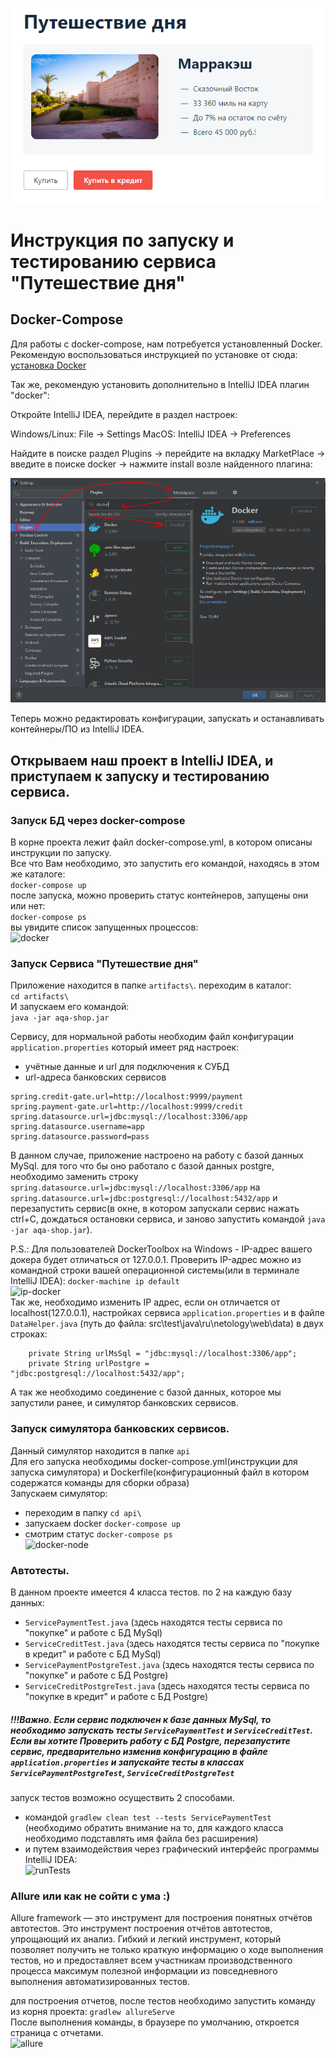 ![img](img/index.png)
# Инструкция по запуску и тестированию сервиса "Путешествие дня"

## Docker-Compose
Для работы с docker-compose, нам потребуется установленный Docker.
Рекомендую воспользоваться инструкцией по установке от сюда: [установка Docker](https://github.com/netology-code/aqa-homeworks/blob/master/docker/installation.md)

Так же, рекомендую установить дополнительно в IntelliJ IDEA плагин "docker":

Откройте IntelliJ IDEA, перейдите в раздел настроек:

Windows/Linux: File -> Settings
MacOS: IntelliJ IDEA -> Preferences

Найдите в поиске раздел Plugins -> перейдите на вкладку MarketPlace -> введите в поиске docker -> нажмите install возле найденного плагина:

![plugin docker](img/readme/installPlugin.PNG)

Теперь можно редактировать конфигурации, запускать и останавливать контейнеры/ПО из IntelliJ IDEA.

## Открываем наш проект в IntelliJ IDEA, и приступаем к запуску и тестированию сервиса.

### Запуск БД через docker-compose  
В корне проекта лежит файл docker-compose.yml, в котором описаны инструкции по запуску.  
Все что Вам необходимо, это запустить его командой, находясь в этом же каталоге:  
```docker-compose up```  
после запуска, можно проверить статус контейнеров, запущены они или нет:  
```docker-compose ps```  
вы увидите список запущенных процессов:  
![docker](img/readme/dockerBD.PNG)

### Запуск Сервиса "Путешествие дня"

Приложение находится в папке ```artifacts\```. переходим в каталог:  
```cd artifacts\```  
И запускаем его командой:  
```java -jar aqa-shop.jar```

Сервису, для нормальной работы необходим файл конфигурации ```application.properties``` который имеет ряд настроек:
- учётные данные и url для подключения к СУБД
- url-адреса банковских сервисов  
```
spring.credit-gate.url=http://localhost:9999/payment  
spring.payment-gate.url=http://localhost:9999/credit  
spring.datasource.url=jdbc:mysql://localhost:3306/app  
spring.datasource.username=app  
spring.datasource.password=pass  
```
В данном случае, приложение настроено на работу с базой данных MySql. для того что бы оно работало с базой данных postgre, необходимо заменить строку ```spring.datasource.url=jdbc:mysql://localhost:3306/app``` на ```spring.datasource.url=jdbc:postgresql://localhost:5432/app```
и перезапустить сервис(в окне, в котором запускали сервис нажать ctrl+C, дождаться остановки сервиса, и заново запустить командой ```java -jar aqa-shop.jar```).

P.S.: Для пользователей DockerToolbox на Windows - IP-адрес  вашего докера будет отличаться от 127.0.0.1. Проверить IP-адрес можно из командной строки вашей операционной системы(или в терминале IntelliJ IDEA): ```docker-machine ip default```  
![ip-docker](img/readme/dockerIP.PNG)  
Так же, необходимо изменить IP адрес, если он отличается от localhost(127.0.0.1), настройках сервиса ```application.properties``` и в файле ```DataHelper.java``` (путь до файла: src\test\java\ru\netology\web\data) в двух строках:
```
    private String urlMsSql = "jdbc:mysql://localhost:3306/app";  
    private String urlPostgre = "jdbc:postgresql://localhost:5432/app";
```

А так же необходимо соединение с базой данных, которое мы запустили ранее, и симулятор банковских сервисов.

### Запуск симулятора банковских сервисов.
Данный симулятор находится в папке ```api```  
Для его запуска необходимы docker-compose.yml(инструкции для запуска симулятора) и Dockerfile(конфигурационный файл в котором содержатся команды для сборки образа)  
Запускаем симулятор: 
- переходим в папку ```cd api\```  
- запускаем docker ```docker-compose up```  
- смотрим статус ```docker-compose ps```  
![docker-node](img/readme/dockerNode.PNG)  

### Автотесты.  
В данном проекте имеется 4 класса тестов. по 2 на каждую базу данных:  
- ```ServicePaymentTest.java``` (здесь находятся тесты сервиса по "покупке" и работе с БД MySql)
- ```ServiceCreditTest.java``` (здесь находятся тесты сервиса по "покупке в кредит" и работе с БД MySql)
- ```ServicePaymentPostgreTest.java``` (здесь находятся тесты сервиса по "покупке" и работе с БД Postgre)
- ```ServiceCreditPostgreTest.java``` (здесь находятся тесты сервиса по "покупке в кредит" и работе с БД Postgre)  

##### !!!Важно. Если сервис подключен к базе данных MySql, то необходимо запускать тесты ```ServicePaymentTest``` и ```ServiceCreditTest```. Если вы хотите Проверить работу с БД Postgre, перезапустите сервис, предварительно изменив конфигурацию в файле ```application.properties``` и запускайте тесты в классах ```ServicePaymentPostgreTest```, ```ServiceCreditPostgreTest```

запуск тестов возможно осуществить 2 способами.
- командой ```gradlew clean test --tests ServicePaymentTest``` (необходимо обратить внимание на то, для каждого класса необходимо подставлять имя файла без расширения)
- и путем взаимодействия через графический интерфейс программы IntelliJ IDEA:  
![runTests](img/readme/runTests.gif)

### Allure или как не сойти с ума :)
Allure framework — это инструмент для построения понятных отчётов автотестов.
Это инструмент построения отчётов автотестов, упрощающий их анализ. Гибкий и легкий инструмент, который позволяет получить не только краткую информацию о ходе выполнения тестов, но и предоставляет всем участникам производственного процесса максимум полезной информации из повседневного выполнения автоматизированных тестов.

для построения отчетов, после тестов необходимо запустить команду из корня проекта:
```gradlew allureServe```  
После выполнения команды, в браузере по умолчанию, откроется страница с отчетами.  
![allure](img/readme/allure.PNG)